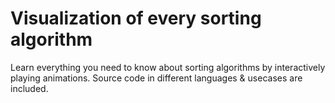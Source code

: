 # Visualization of every sorting algorithm
Learn everything you need to know about sorting algorithms by interactively playing animations. Source code in different languages & usecases are included.
